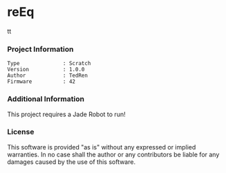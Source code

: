 reEq
================

tt

### Project Information
```
Type              : Scratch
Version           : 1.0.0
Author            : TedRen
Firmware          : 42
```

### Additional Information
This project requires a Jade Robot to run!

### License
This software is provided "as is" without any expressed or implied warranties.  In no case shall the author or any contributors be liable for any damages caused by the use of this software.

